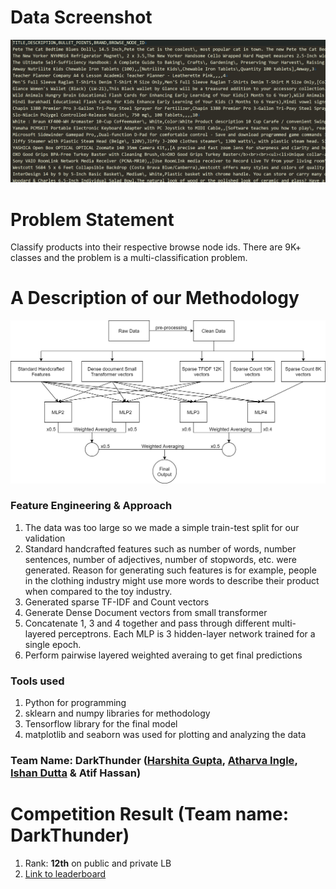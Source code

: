 # Data Screenshot
<img src="images/data_screenshot.png" width="800"/>


# Problem Statement
Classify products into their respective browse node ids. There are 9K+ classes and the problem is a multi-classification problem.


# A Description of our Methodology
<img src="images/Amazon_ML_Challenge.jpg" width="800"/>

### Feature Engineering & Approach

1. The data was too large so we made a simple train-test split for our validation
2. Standard handcrafted features such as number of words, number sentences, number of adjectives, number of stopwords, etc. were generated. Reason for generating such features is for example, people in the clothing industry might use more words to describe their product when compared to the toy industry. 
3. Generated sparse TF-IDF and Count vectors
4. Generate Dense Document vectors from small transformer
5. Concatenate 1, 3 and 4 together and pass through different multi-layered perceptrons. Each MLP is 3 hidden-layer network trained for a single epoch.
6. Perform pairwise layered weighted averaing to get final predictions

### Tools used
1. Python for programming
2. sklearn and numpy libraries for methodology
3. Tensorflow library for the final model
4. matplotlib and seaborn was used for plotting and analyzing the data

### Team Name: DarkThunder ([Harshita Gupta](https://github.com/hrsht-13), [Atharva Ingle](https://github.com/Gladiator07), [Ishan Dutta](https://github.com/ishandutta0098) & Atif Hassan)

# Competition Result (Team name: DarkThunder)
1. Rank: **12th** on public and private LB
2. [Link to leaderboard](https://www.hackerearth.com/challenges/competitive/amazon-ml-challenge/leaderboard/)
